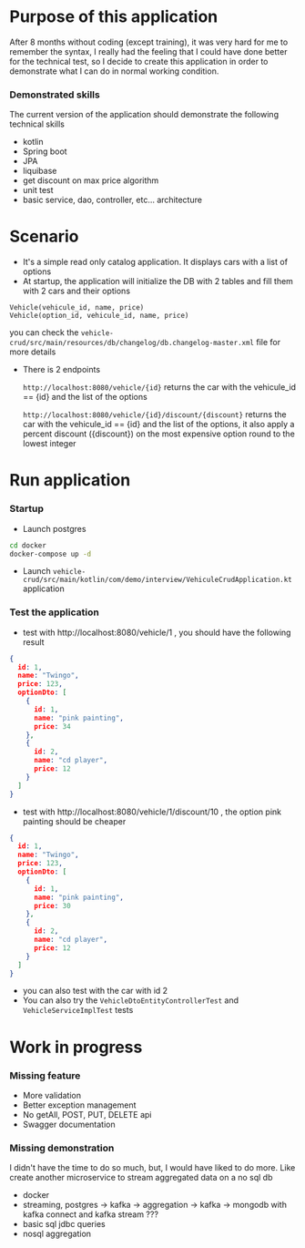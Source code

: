 # Purpose of this application

After 8 months without coding (except training), it was very hard for me to remember
the syntax, I really had the feeling that I could have done better for 
the technical test, so I decide to create this application in order to demonstrate 
what I can do in normal working condition.

### Demonstrated skills

The current version of the application should demonstrate the following technical skills
- kotlin
- Spring boot
- JPA
- liquibase
- get discount on max price algorithm
- unit test
- basic service, dao, controller, etc... architecture

# Scenario
- It's a simple read only catalog application. It displays cars with a list of options
- At startup, the application will initialize the DB with 2 tables and fill them with 2 cars and their options
```
Vehicle(vehicule_id, name, price)
Vehicle(option_id, vehicule_id, name, price)
```
you can check the `vehicle-crud/src/main/resources/db/changelog/db.changelog-master.xml` file for more details
- There is 2 endpoints

  `http://localhost:8080/vehicle/{id}`
  returns the car with the vehicule_id == {id} and the list of the options

  `http://localhost:8080/vehicle/{id}/discount/{discount}`
  returns the car with the vehicule_id == {id} and the list of the options, it
  also apply a percent discount ({discount}) on the most expensive option round to the lowest integer

# Run application

### Startup

- Launch postgres
````bash
cd docker
docker-compose up -d
````
- Launch `vehicle-crud/src/main/kotlin/com/demo/interview/VehiculeCrudApplication.kt` application

### Test the application

- test with http://localhost:8080/vehicle/1 , you should have the following result
```json
{
  id: 1,
  name: "Twingo",
  price: 123,
  optionDto: [
    {
      id: 1,
      name: "pink painting",
      price: 34
    },
    {
      id: 2,
      name: "cd player",
      price: 12
    }
  ]
}
```
- test with http://localhost:8080/vehicle/1/discount/10 , the option pink painting should be cheaper
```json
{
  id: 1,
  name: "Twingo",
  price: 123,
  optionDto: [
    {
      id: 1,
      name: "pink painting",
      price: 30
    },
    {
      id: 2,
      name: "cd player",
      price: 12
    }
  ]
}
```
- you can also test with the car with id 2
- You can also try the `VehicleDtoEntityControllerTest` and `VehicleServiceImplTest` tests

# Work in progress

### Missing feature
- More validation
- Better exception management
- No getAll, POST, PUT, DELETE api
- Swagger documentation

### Missing demonstration
I didn't have the time to do so much, but, I would have liked to do more. Like create
another microservice to stream aggregated data on a no sql db
- docker
- streaming, postgres -> kafka -> aggregation -> kafka -> mongodb with kafka connect and kafka stream ???
- basic sql jdbc queries
- nosql aggregation

